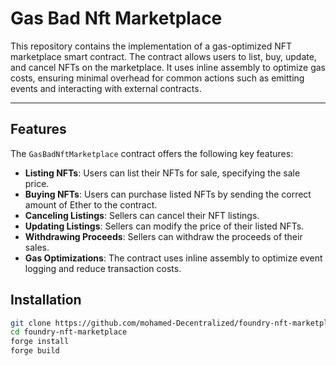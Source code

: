 # Gas Bad Nft Marketplace

This repository contains the implementation of a gas-optimized NFT marketplace smart contract. The contract allows users to list, buy, update, and cancel NFTs on the marketplace. It uses inline assembly to optimize gas costs, ensuring minimal overhead for common actions such as emitting events and interacting with external contracts.

---

## Features

The `GasBadNftMarketplace` contract offers the following key features:

- **Listing NFTs**: Users can list their NFTs for sale, specifying the sale price.
- **Buying NFTs**: Users can purchase listed NFTs by sending the correct amount of Ether to the contract.
- **Canceling Listings**: Sellers can cancel their NFT listings.
- **Updating Listings**: Sellers can modify the price of their listed NFTs.
- **Withdrawing Proceeds**: Sellers can withdraw the proceeds of their sales.
- **Gas Optimizations**: The contract uses inline assembly to optimize event logging and reduce transaction costs.

## Installation

```bash
git clone https://github.com/mohamed-Decentralized/foundry-nft-marketplace.git
cd foundry-nft-marketplace
forge install 
forge build
```